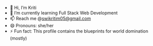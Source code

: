 - 👋 Hi, I’m Kriti
- 🌱 I’m currently learning Full Stack Web Development
- 📫 Reach me @swikritim05@gmail.com
- 😄 Pronouns: she/her
- ⚡ Fun fact: This profile contains the blueprints for world domination (mostly)

<!---
swikritimukherjee/swikritimukherjee is a ✨ special ✨ repository because its `README.md` (this file) appears on your GitHub profile.
You can click the Preview link to take a look at your changes.
--->
